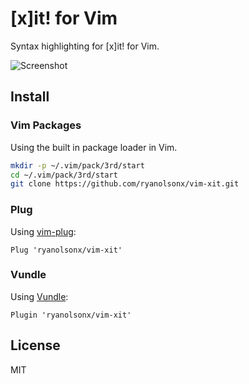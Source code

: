 # [x]it! for Vim

Syntax highlighting for [x]it! for Vim.

![Screenshot](https://raw.githubusercontent.com/ryanolsonx/vim-xit/main/screenshot.png "Screenshot of Vim [x]it!")

## Install

### Vim Packages

Using the built in package loader in Vim.

```bash
mkdir -p ~/.vim/pack/3rd/start
cd ~/.vim/pack/3rd/start
git clone https://github.com/ryanolsonx/vim-xit.git
```

### Plug

Using [vim-plug](https://github.com/junegunn/vim-plug):

```viml
Plug 'ryanolsonx/vim-xit'
```

### Vundle

Using [Vundle](https://github.com/VundleVim/Vundle.vim): 

```viml
Plugin 'ryanolsonx/vim-xit'
```

## License

MIT
